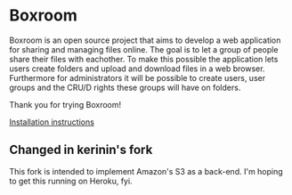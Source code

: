 Boxroom
=========
Boxroom is an open source project that aims to develop 
a web application for sharing and managing files online. 
The goal is to let a group of people share their files 
with eachother. To make this possible the application 
lets users create folders and upload and download files 
in a web browser. Furthermore for administrators it will 
be possible to create users, user groups and the CRU/D 
rights these groups will have on folders.


Thank you for trying Boxroom!

[Installation instructions](http://boxroom.rubyforge.org/how-to-install.html)


Changed in kerinin's fork
-----------------
This fork is intended to implement Amazon's S3 as a back-end.
I'm hoping to get this running on Heroku, fyi.
